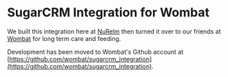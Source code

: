 # SugarCRM Integration for Wombat

We built this integration here at [NuRelm](http://www.nurelm.com) then turned it over to our friends at [Wombat](http://wombat.co) for
long term care and feeding.

Development has been moved to Wombat's Github account at [https://github.com/wombat/sugarcrm_integration](https://github.com/wombat/sugarcrm_integration).
